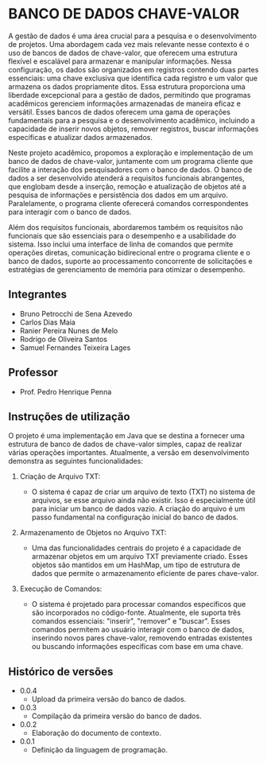 # BANCO DE DADOS CHAVE-VALOR

A gestão de dados é uma área crucial para a pesquisa e o desenvolvimento de projetos. Uma abordagem cada vez mais relevante nesse contexto é o uso de bancos de dados de chave-valor, que oferecem uma estrutura flexível e escalável para armazenar e manipular informações. Nessa configuração, os dados são organizados em registros contendo duas partes essenciais: uma chave exclusiva que identifica cada registro e um valor que armazena os dados propriamente ditos. Essa estrutura proporciona uma liberdade excepcional para a gestão de dados, permitindo que programas acadêmicos gerenciem informações armazenadas de maneira eficaz e versátil. Esses bancos de dados oferecem uma gama de operações fundamentais para a pesquisa e o desenvolvimento acadêmico, incluindo a capacidade de inserir novos objetos, remover registros, buscar informações específicas e atualizar dados armazenados.

Neste projeto acadêmico, propomos a exploração e implementação de um banco de dados de chave-valor, juntamente com um programa cliente que facilite a interação dos pesquisadores com o banco de dados. O banco de dados a ser desenvolvido atenderá a requisitos funcionais abrangentes, que englobam desde a inserção, remoção e atualização de objetos até a pesquisa de informações e persistência dos dados em um arquivo. Paralelamente, o programa cliente oferecerá comandos correspondentes para interagir com o banco de dados.

Além dos requisitos funcionais, abordaremos também os requisitos não funcionais que são essenciais para o desempenho e a usabilidade do sistema. Isso inclui uma interface de linha de comandos que permite operações diretas, comunicação bidirecional entre o programa cliente e o banco de dados, suporte ao processamento concorrente de solicitações e estratégias de gerenciamento de memória para otimizar o desempenho.

## Integrantes

* Bruno Petrocchi de Sena Azevedo
* Carlos Dias Maia
* Ranier Pereira Nunes de Melo
* Rodrigo de Oliveira Santos
* Samuel Fernandes Teixeira Lages

## Professor

* Prof. Pedro Henrique Penna

## Instruções de utilização

O projeto é uma implementação em Java que se destina a fornecer uma estrutura de banco de dados de chave-valor simples, capaz de realizar várias operações importantes. Atualmente, a versão em desenvolvimento demonstra as seguintes funcionalidades:

1. Criação de Arquivo TXT:
    * O sistema é capaz de criar um arquivo de texto (TXT) no sistema de arquivos, se esse arquivo ainda não existir. Isso é especialmente útil para iniciar um banco de dados vazio. A criação do arquivo é um passo fundamental na configuração inicial do banco de dados.

2. Armazenamento de Objetos no Arquivo TXT:
    * Uma das funcionalidades centrais do projeto é a capacidade de armazenar objetos em um arquivo TXT previamente criado. Esses objetos são mantidos em um HashMap, um tipo de estrutura de dados que permite o armazenamento eficiente de pares chave-valor.

3. Execução de Comandos:
    * O sistema é projetado para processar comandos específicos que são incorporados no código-fonte. Atualmente, ele suporta três comandos essenciais: "inserir", "remover" e "buscar". Esses comandos permitem ao usuário interagir com o banco de dados, inserindo novos pares chave-valor, removendo entradas existentes ou buscando informações específicas com base em uma chave.

## Histórico de versões

* 0.0.4
    * Upload da primeira versão do banco de dados.
* 0.0.3
    * Compilação da primeira versão do banco de dados.
* 0.0.2
    * Elaboração do documento de contexto.
* 0.0.1
    * Definição da linguagem de programação.

